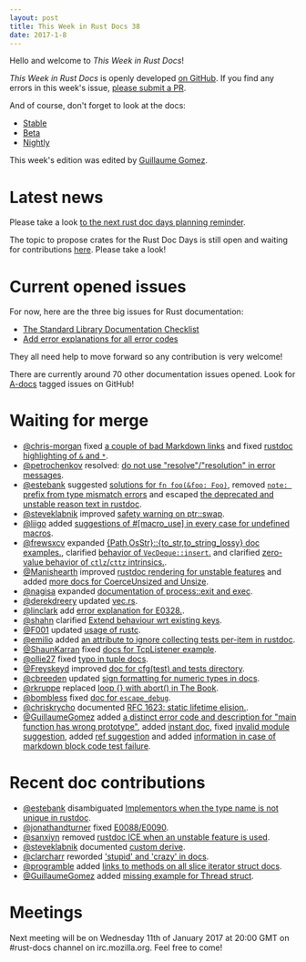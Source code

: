 ```yaml
---
layout: post
title: This Week in Rust Docs 38
date: 2017-1-8
---
```


Hello and welcome to *This Week in Rust Docs*!

*This Week in Rust Docs* is openly developed [on GitHub](https://github.com/GuillaumeGomez/this-week-in-rust-docs).
If you find any errors in this week's issue, [please submit a PR](https://github.com/GuillaumeGomez/this-week-in-rust-docs/pulls).

And of course, don't forget to look at the docs:

* [Stable](https://doc.rust-lang.org/)
* [Beta](http://doc.rust-lang.org/beta/)
* [Nightly](http://doc.rust-lang.org/nightly/)

This week's edition was edited by [Guillaume Gomez](https://github.com/GuillaumeGomez).

# Latest news

Please take a look [to the next rust doc days planning reminder](https://users.rust-lang.org/t/reminder-planning-the-next-rust-doc-days/6901).

The topic to propose crates for the Rust Doc Days is still open and waiting for contributions [here](https://users.rust-lang.org/t/call-for-proposals-for-next-rust-doc-days-crates/6685). Please take a look!

# Current opened issues

For now, here are the three big issues for Rust documentation:

* [The Standard Library Documentation Checklist](https://github.com/rust-lang/rust/issues/29329)
* [Add error explanations for all error codes](https://github.com/rust-lang/rust/issues/32777)

They all need help to move forward so any contribution is very welcome!

There are currently around 70 other documentation issues opened. Look for [A-docs](https://github.com/rust-lang/rust/issues?q=is%3Aopen+is%3Aissue+label%3AA-docs) tagged issues on GitHub!

# Waiting for merge

* [@chris-morgan](https://github.com/chris-morgan) fixed [a couple of bad Markdown links](https://github.com/rust-lang/rust/pull/38922) and fixed [rustdoc highlighting of `&` and `*`](https://github.com/rust-lang/rust/pull/38569).
* [@petrochenkov](https://github.com/petrochenkov) resolved: [do not use "resolve"/"resolution" in error messages](https://github.com/rust-lang/rust/pull/38890).
* [@estebank](https://github.com/estebank) suggested [solutions for `fn foo(&foo: Foo)`](https://github.com/rust-lang/rust/pull/38605), removed [`note: ` prefix from type mismatch errors](https://github.com/rust-lang/rust/pull/38902) and escaped [the deprecated and unstable reason text in rustdoc](https://github.com/rust-lang/rust/pull/38244).
* [@steveklabnik](https://github.com/steveklabnik) improved [safety warning on ptr::swap](https://github.com/rust-lang/rust/pull/38910).
* [@liigo](https://github.com/liigo) added [suggestions of #[macro_use] in every case for undefined macros](https://github.com/rust-lang/rust/pull/37910).
* [@frewsxcv](https://github.com/frewsxcv) expanded [{Path,OsStr}::{to_str,to_string_lossy} doc examples.](https://github.com/rust-lang/rust/pull/38839), clarified [behavior of `VecDeque::insert`.](https://github.com/rust-lang/rust/pull/38581) and clarified [zero-value behavior of `ctlz`/`cttz` intrinsics.](https://github.com/rust-lang/rust/pull/38310).
* [@Manishearth](https://github.com/Manishearth) improved [rustdoc rendering for unstable features](https://github.com/rust-lang/rust/pull/38843) and added [more docs for CoerceUnsized and Unsize](https://github.com/rust-lang/rust/pull/38816).
* [@nagisa](https://github.com/nagisa) expanded [documentation of process::exit and exec](https://github.com/rust-lang/rust/pull/38518).
* [@derekdreery](https://github.com/derekdreery) updated [vec.rs](https://github.com/rust-lang/rust/pull/38874).
* [@linclark](https://github.com/linclark) add [error explanation for E0328.](https://github.com/rust-lang/rust/pull/38108).
* [@shahn](https://github.com/shahn) clarified [Extend behaviour wrt existing keys](https://github.com/rust-lang/rust/pull/38636).
* [@F001](https://github.com/F001) updated [usage of rustc](https://github.com/rust-lang/rust/pull/38841).
* [@emilio](https://github.com/emilio) added [an attribute to ignore collecting tests per-item in rustdoc](https://github.com/rust-lang/rust/pull/38825).
* [@ShaunKarran](https://github.com/ShaunKarran) fixed [docs for TcpListener example](https://github.com/rust-lang/rust/pull/38845).
* [@ollie27](https://github.com/ollie27) fixed [typo in tuple docs](https://github.com/rust-lang/rust/pull/38836).
* [@Freyskeyd](https://github.com/Freyskeyd) improved [doc for cfg(test) and tests directory](https://github.com/rust-lang/rust/pull/38823).
* [@cbreeden](https://github.com/cbreeden) updated [sign formatting for numeric types in docs](https://github.com/rust-lang/rust/pull/38704).
* [@rkruppe](https://github.com/rkruppe) replaced [loop {} with abort() in The Book](https://github.com/rust-lang/rust/pull/38138).
* [@bombless](https://github.com/bombless) fixed [doc for `escape_debug`](https://github.com/rust-lang/rust/pull/38629).
* [@chriskrycho](https://github.com/chriskrycho) documented [RFC 1623: static lifetime elision.](https://github.com/rust-lang/rust/pull/37928).
* [@GuillaumeGomez](https://github.com/GuillaumeGomez) added [a distinct error code and description for "main function has wrong prototype"](https://github.com/rust-lang/rust/pull/38819), added [instant doc](https://github.com/rust-lang/rust/pull/38362), fixed [invalid module suggestion](https://github.com/rust-lang/rust/pull/38255), added [ref suggestion](https://github.com/rust-lang/rust/pull/37658) and added [information in case of markdown block code test failure](https://github.com/rust-lang/rust/pull/36320).

# Recent doc contributions

* [@estebank](https://github.com/estebank) disambiguated [Implementors when the type name is not unique in rustdoc](https://github.com/rust-lang/rust/pull/38414).
* [@jonathandturner](https://github.com/jonathandturner) fixed [E0088/E0090](https://github.com/rust-lang/rust/pull/38859).
* [@sanxiyn](https://github.com/sanxiyn) removed [rustdoc ICE when an unstable feature is used](https://github.com/rust-lang/rust/pull/38773).
* [@steveklabnik](https://github.com/steveklabnik) documented [custom derive](https://github.com/rust-lang/rust/pull/38770).
* [@clarcharr](https://github.com/clarcharr) reworded ['stupid' and 'crazy' in docs](https://github.com/rust-lang/rust/pull/38782).
* [@programble](https://github.com/programble) added [links to methods on all slice iterator struct docs](https://github.com/rust-lang/rust/pull/38711).
* [@GuillaumeGomez](https://github.com/GuillaumeGomez) added [missing example for Thread struct](https://github.com/rust-lang/rust/pull/38548).

# Meetings

Next meeting will be on Wednesday 11th of January 2017 at 20:00 GMT on #rust-docs channel on irc.mozilla.org. Feel free to come!
